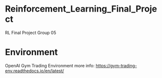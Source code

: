 # Reinforcement_Learning_Final_Project
RL Final Project Group 05

# Environment 
OpenAI Gym Trading Environment
more info: https://gym-trading-env.readthedocs.io/en/latest/ 
